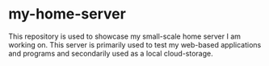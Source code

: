 # my-home-server

This repository is used to showcase my small-scale home server I am working on.
This server is primarily used to test my web-based applications and programs and secondarily used as a local cloud-storage.
